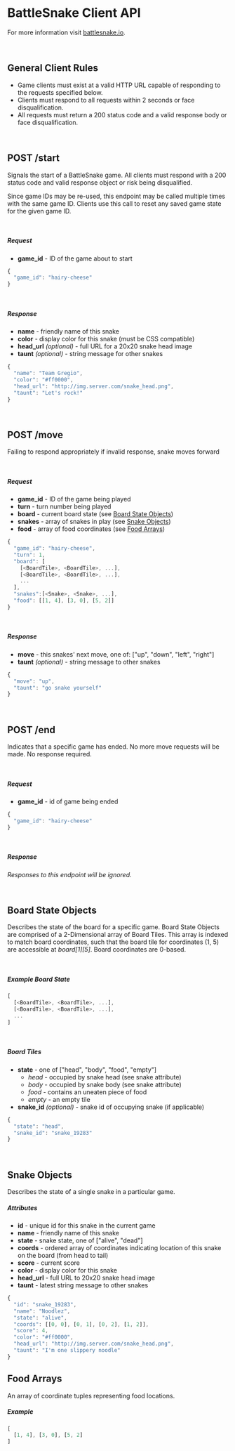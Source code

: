 # BattleSnake Client API

For more information visit [battlesnake.io](http://www.battlesnake.io).

<br>

## General Client Rules

* Game clients must exist at a valid HTTP URL capable of responding to the requests specified below.
* Clients must respond to all requests within 2 seconds or face disqualification.
* All requests must return a 200 status code and a valid response body or face disqualification.

<br>

## POST /start

Signals the start of a BattleSnake game. All clients must respond with a 200 status code and valid response object or risk being disqualified.

Since game IDs may be re-used, this endpoint may be called multiple times with the same game ID. Clients use this call to reset any saved game state for the given game ID.

<br>

##### Request

* **game_id** - ID of the game about to start

```javascript
{
  "game_id": "hairy-cheese"
}
```

<br>

##### Response

* **name** - friendly name of this snake
* **color** - display color for this snake (must be CSS compatible)
* **head_url** _(optional)_ - full URL for a 20x20 snake head image
* **taunt** _(optional)_ - string message for other snakes

```js
{
  "name": "Team Gregio",
  "color": "#ff0000",
  "head_url": "http://img.server.com/snake_head.png",
  "taunt": "Let's rock!"
}
```

<br>

## POST /move

Failing to respond appropriately
if invalid response, snake moves forward

<br>

##### Request

* **game_id** - ID of the game being played
* **turn** - turn number being played
* **board** - current board state (see [Board State Objects](#board-state-objects))
* **snakes** - array of snakes in play (see [Snake Objects](#snake-objects))
* **food** - array of food coordinates (see [Food Arrays](#food-arrays))

```javascript
{
  "game_id": "hairy-cheese",
  "turn": 1,
  "board": [
    [<BoardTile>, <BoardTile>, ...],
    [<BoardTile>, <BoardTile>, ...],
    ...
  ],
  "snakes":[<Snake>, <Snake>, ...],
  "food": [[1, 4], [3, 0], [5, 2]]
}
```

<br>

##### Response

* **move** - this snakes' next move, one of: ["up", "down", "left", "right"]
* **taunt** _(optional)_ - string message to other snakes

```javascript
{
  "move": "up",
  "taunt": "go snake yourself"
}
```

<br>

## POST /end

Indicates that a specific game has ended. No more move requests will be made. No response required.

<br>

##### Request

* **game_id** - id of game being ended

```javascript
{
  "game_id": "hairy-cheese"
}
```

<br>

##### Response

_Responses to this endpoint will be ignored._

<br>

## Board State Objects

Describes the state of the board for a specific game. Board State Objects are comprised of a 2-Dimensional array of Board Tiles. This array is indexed to match board coordinates, such that the board tile for coordinates (1, 5) are accessible at _board[1][5]_. Board coordinates are 0-based.

<br>

##### Example Board State

```javascript
[
  [<BoardTile>, <BoardTile>, ...],
  [<BoardTile>, <BoardTile>, ...],
  ...
]
```

<br>

##### Board Tiles

* **state** - one of ["head", "body", "food", "empty"]
  * _head_ - occupied by snake head (see snake attribute)
  * _body_ - occupied by snake body (see snake attribute)
  * _food_ - contains an uneaten piece of food
  * _empty_ - an empty tile
* **snake_id** _(optional)_ - snake id of occupying snake (if applicable)

```javascript
{
  "state": "head",
  "snake_id": "snake_19283"
}
```

<br>

## Snake Objects

Describes the state of a single snake in a particular game.

##### Attributes

* **id** - unique id for this snake in the current game
* **name** - friendly name of this snake
* **state** - snake state, one of ["alive", "dead"]
* **coords** - ordered array of coordinates indicating location of this snake on the board (from head to tail)
* **score** - current score
* **color** - display color for this snake
* **head_url** - full URL to 20x20 snake head image
* **taunt** - latest string message to other snakes

```javascript
{
  "id": "snake_19283",
  "name": "Noodlez",
  "state": "alive",
  "coords": [[0, 0], [0, 1], [0, 2], [1, 2]],
  "score": 4,
  "color": "#ff0000",
  "head_url": "http://img.server.com/snake_head.png",
  "taunt": "I'm one slippery noodle"
}
```

## Food Arrays

An array of coordinate tuples representing food locations.

##### Example

```javascript
[
  [1, 4], [3, 0], [5, 2]
]
```
